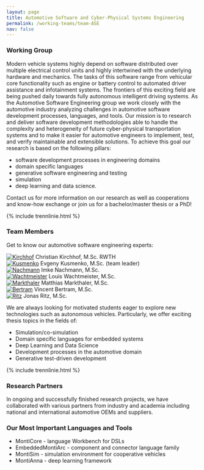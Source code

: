 ```yaml
---
layout: page
title: Automotive Software and Cyber-Physical Systems Engineering
permalink: /working-teams/team-ASE
nav: false
---
```


### Working Group

Modern vehicle systems highly depend on software distributed over multiple electrical control units and highly 
intertwined with the underlying hardware and mechanics. The tasks of this software range from vehicular core functionality 
such as engine or battery control to automated driver assistance and infotainment systems. The frontiers of this exciting 
field are being pushed daily towards fully autonomous intelligent driving systems. As the Automotive Software Engineering 
group we work closely with the automotive industry analyzing challenges in automotive software development processes, languages, 
and tools. Our mission is to research and deliver software development methodologies able to handle the complexity and 
heterogeneity of future cyber-physical transportation systems and to make it easier for automotive engineers to implement, 
test, and verify maintainable and extensible solutions. To achieve this goal our research is based on the following pillars:

- software development processes in engineering domains
- domain specific languages
- generative software engineering and testing
- simulation
- deep learning and data science.

Contact us for more information on our research as well as cooperations and know-how exchange or join us for a bachelor/master thesis or a PhD!

{% include trennlinie.html %}

### Team Members

Get to know our automotive software engineering experts:

<div class="container">
    <div class="row d-flex justify-content-center">
        <div class="col-lg-2 col-md-6">
            <a href="https://www.se-rwth.de/staff/kirchhof/"><img class="staff-pics team-pics-design z-depth-1" src="../../assets/img/teams/kirchhof.jpeg" alt="Kirchhof"></a>
            <span class="span-text-team-pics">Christian Kirchhof, M.Sc. RWTH</span>
        </div>
        <div class="col-lg-2 col-md-6">
            <a href="https://www.se-rwth.de/staff/kusmenko/"><img class="staff-pics team-pics-design z-depth-1" src="../../assets/img/teams/kusmenko.jpeg" alt="Kusmenko"></a>
            <span class="span-text-team-pics">Evgeny Kusmenko, M.Sc. (team leader)</span>
        </div>
        <div class="col-lg-2 col-md-6">
            <a href="https://www.se-rwth.de/staff/nachmann/"><img class="staff-pics team-pics-design z-depth-1" src="../../assets/img/teams/nachmann.png" alt="Nachmann"></a>
            <span class="span-text-team-pics">Imke Nachmann, M.Sc.</span>
        </div>
        <div class="col-lg-2 col-md-6">
            <a href="https://www.se-rwth.de/staff/kirchhof/"><img class="staff-pics team-pics-design z-depth-1" src="../../assets/img/teams/wachtmeister.jpeg" alt="Wachtmeister"></a>
            <span class="span-text-team-pics">Louis Wachtmeister, M.Sc.</span>
        </div>
        <div class="col-lg-2 col-md-6">
            <a href="https://www.se-rwth.de/staff/wachtmeister/"><img class="staff-pics team-pics-design z-depth-1" src="../../assets/img/teams/markthaler.jpeg" alt="Markthaler"></a>
            <span class="span-text-team-pics">Matthias Markthaler, M.Sc.</span>
        </div>
    </div>
    <div class="row d-flex justify-content-center">
        <div class="col-lg-2 col-md-6">
            <a href="https://www.se-rwth.de/staff/bertram/"><img class="staff-pics team-pics-design z-depth-1" src="../../assets/img/teams/bertram.jpeg" alt="Bertram"></a>
            <span class="span-text-team-pics">Vincent Bertram, M.Sc.</span>
        </div>
        <div class="col-lg-2 col-md-6">
            <a href="https://www.se-rwth.de/staff/ritz/"><img class="staff-pics team-pics-design z-depth-1" src="../../assets/img/teams/ritz.jpeg" alt="Ritz"></a>
            <span class="span-text-team-pics">Jonas Ritz, M.Sc.</span>
        </div>
    </div>
</div>

We are always looking for motivated students eager to explore new technologies such as autonomous vehicles. Particularly, we offer exciting thesis topics in the fields of:

- Simulation/co-simulation
- Domain specific languages for embedded systems
- Deep Learning and Data Science
- Development processes in the automotive domain
- Generative test-driven development

{% include trennlinie.html %}

### Research Partners

In ongoing and successfully finished research projects, we have collaborated with various partners from industry and 
academia including national and international automotive OEMs and suppliers.

### Our Most Important Languages and Tools

- MontiCore - language Workbench for DSLs
- EmbeddedMontiArc - component and connector language family
- MontiSim - simulation environment for cooperative vehicles
- MontiAnna - deep learning framework
